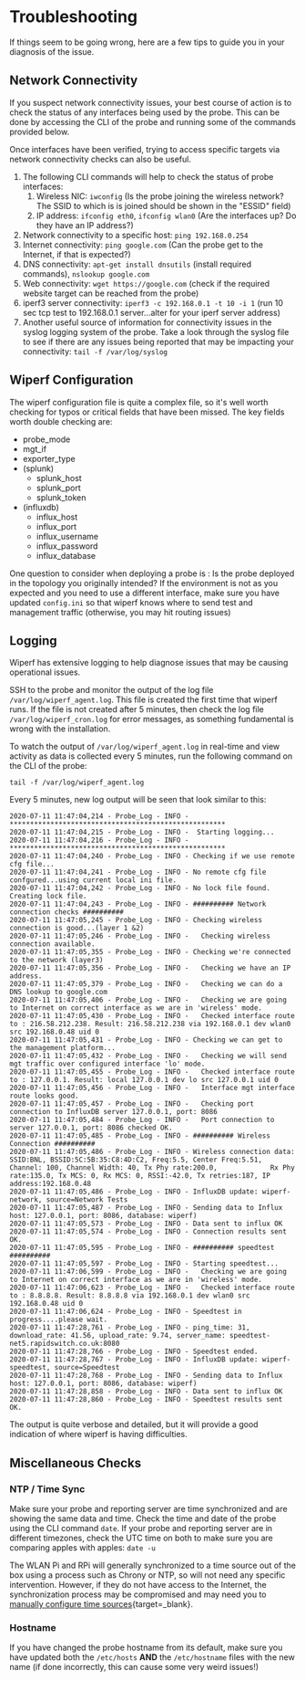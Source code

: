 
# Troubleshooting

If things seem to be going wrong, here are a few tips to guide you in your diagnosis of the issue.

## Network Connectivity

If you suspect network connectivity issues, your best course of action is to check the status of any interfaces being used by the probe. This can be done by accessing the CLI of the probe and running some of the commands provided below.

Once interfaces have been verified, trying to access specific targets via network connectivity checks can also be useful. 

1. The following CLI commands will help to check the status of probe interfaces:
    1. Wireless NIC: ```iwconfig``` (Is the probe joining the wireless network? The SSID to which is is joined should be shown in the "ESSID" field)
    2. IP address: ```ifconfig eth0```, ```ifconfig wlan0``` (Are the interfaces up? Do they have an IP address?)
2. Network connectivity to a specific host: ```ping 192.168.0.254```
3. Internet connectivity: ```ping google.com``` (Can the probe get to the Internet, if that is expected?)
4. DNS connectivity: ```apt-get install dnsutils``` (install required commands), ```nslookup google.com```
5. Web connectivity: ```wget https://google.com``` (check if the required website target can be reached from the probe)
6. iperf3 server connectivity: ```iperf3 -c 192.168.0.1 -t 10 -i 1``` (run 10 sec tcp test to 192.168.0.1 server...alter for your iperf server address)
7. Another useful source of information for connectivity issues in the syslog logging system of the probe. Take a look through the syslog file to see if there are any issues being reported that may be impacting your connectivity: ```tail -f /var/log/syslog```

## Wiperf Configuration
The wiperf configuration file is quite a complex file, so it's well worth checking for typos or critical fields that have been missed. The key fields worth double checking are:

- probe_mode
- mgt_if
- exporter_type
- (splunk)
    - splunk_host
    - splunk_port
    - splunk_token
- (influxdb)
    - influx_host
    - influx_port
    - influx_username
    - influx_password
    - influx_database

One question to consider when deploying a probe is : Is the probe deployed in the topology you originally intended? If the environment is not as you expected and you need to use a different interface, make sure you have updated ```config.ini``` so that wiperf knows where to send test and management traffic (otherwise, you may hit routing issues)

## Logging
Wiperf has extensive logging to help diagnose issues that may be causing operational issues.

SSH to the probe and monitor the output of the log file ```/var/log/wiperf_agent.log```. This file is created the first time that wiperf runs. If the file is not created after 5 minutes, then check the log file ```/var/log/wiperf_cron.log``` for error messages, as something fundamental is wrong with the installation.

To watch the output of ```/var/log/wiperf_agent.log``` in real-time and view activity as data is collected every 5 minutes, run the following command on the CLI of the probe:

```
tail -f /var/log/wiperf_agent.log
```

Every 5 minutes, new log output will be seen that look similar to this:

```
2020-07-11 11:47:04,214 - Probe_Log - INFO - *****************************************************
2020-07-11 11:47:04,215 - Probe_Log - INFO -  Starting logging...
2020-07-11 11:47:04,216 - Probe_Log - INFO - *****************************************************
2020-07-11 11:47:04,240 - Probe_Log - INFO - Checking if we use remote cfg file...
2020-07-11 11:47:04,241 - Probe_Log - INFO - No remote cfg file confgured...using current local ini file.
2020-07-11 11:47:04,242 - Probe_Log - INFO - No lock file found. Creating lock file.
2020-07-11 11:47:04,243 - Probe_Log - INFO - ########## Network connection checks ##########
2020-07-11 11:47:05,245 - Probe_Log - INFO - Checking wireless connection is good...(layer 1 &2)
2020-07-11 11:47:05,246 - Probe_Log - INFO -   Checking wireless connection available.
2020-07-11 11:47:05,355 - Probe_Log - INFO - Checking we're connected to the network (layer3)
2020-07-11 11:47:05,356 - Probe_Log - INFO -   Checking we have an IP address.
2020-07-11 11:47:05,379 - Probe_Log - INFO -   Checking we can do a DNS lookup to google.com
2020-07-11 11:47:05,406 - Probe_Log - INFO -   Checking we are going to Internet on correct interface as we are in 'wireless' mode.
2020-07-11 11:47:05,430 - Probe_Log - INFO -   Checked interface route to : 216.58.212.238. Result: 216.58.212.238 via 192.168.0.1 dev wlan0 src 192.168.0.48 uid 0
2020-07-11 11:47:05,431 - Probe_Log - INFO - Checking we can get to the management platform...
2020-07-11 11:47:05,432 - Probe_Log - INFO -   Checking we will send mgt traffic over configured interface 'lo' mode.
2020-07-11 11:47:05,455 - Probe_Log - INFO -   Checked interface route to : 127.0.0.1. Result: local 127.0.0.1 dev lo src 127.0.0.1 uid 0
2020-07-11 11:47:05,456 - Probe_Log - INFO -   Interface mgt interface route looks good.
2020-07-11 11:47:05,457 - Probe_Log - INFO -   Checking port connection to InfluxDB server 127.0.0.1, port: 8086
2020-07-11 11:47:05,484 - Probe_Log - INFO -   Port connection to server 127.0.0.1, port: 8086 checked OK.
2020-07-11 11:47:05,485 - Probe_Log - INFO - ########## Wireless Connection ##########
2020-07-11 11:47:05,486 - Probe_Log - INFO - Wireless connection data: SSID:BNL, BSSID:5C:5B:35:C8:4D:C2, Freq:5.5, Center Freq:5.51, Channel: 100, Channel Width: 40, Tx Phy rate:200.0,             Rx Phy rate:135.0, Tx MCS: 0, Rx MCS: 0, RSSI:-42.0, Tx retries:187, IP address:192.168.0.48
2020-07-11 11:47:05,486 - Probe_Log - INFO - InfluxDB update: wiperf-network, source=Network Tests
2020-07-11 11:47:05,487 - Probe_Log - INFO - Sending data to Influx host: 127.0.0.1, port: 8086, database: wiperf)
2020-07-11 11:47:05,573 - Probe_Log - INFO - Data sent to influx OK
2020-07-11 11:47:05,574 - Probe_Log - INFO - Connection results sent OK.
2020-07-11 11:47:05,595 - Probe_Log - INFO - ########## speedtest ##########
2020-07-11 11:47:05,597 - Probe_Log - INFO - Starting speedtest...
2020-07-11 11:47:06,599 - Probe_Log - INFO -   Checking we are going to Internet on correct interface as we are in 'wireless' mode.
2020-07-11 11:47:06,623 - Probe_Log - INFO -   Checked interface route to : 8.8.8.8. Result: 8.8.8.8 via 192.168.0.1 dev wlan0 src 192.168.0.48 uid 0
2020-07-11 11:47:06,624 - Probe_Log - INFO - Speedtest in progress....please wait.
2020-07-11 11:47:28,761 - Probe_Log - INFO - ping_time: 31, download_rate: 41.56, upload_rate: 9.74, server_name: speedtest-net5.rapidswitch.co.uk:8080
2020-07-11 11:47:28,766 - Probe_Log - INFO - Speedtest ended.
2020-07-11 11:47:28,767 - Probe_Log - INFO - InfluxDB update: wiperf-speedtest, source=Speedtest
2020-07-11 11:47:28,768 - Probe_Log - INFO - Sending data to Influx host: 127.0.0.1, port: 8086, database: wiperf)
2020-07-11 11:47:28,858 - Probe_Log - INFO - Data sent to influx OK
2020-07-11 11:47:28,860 - Probe_Log - INFO - Speedtest results sent OK.
```

The output is quite verbose and detailed, but it will provide a good indication of where wiperf is having difficulties.

## Miscellaneous Checks

### NTP / Time Sync
Make sure your probe and reporting server are time synchronized and are showing the same data and time. Check the time and date of the probe using the CLI command `date`. If your probe and reporting server are in different timezones, check the UTC time on both to make sure you are comparing apples with apples: `date -u`

The WLAN Pi and RPi will generally synchronized to a time source out of the box using a process such as Chrony or NTP, so will not need any specific intervention. However, if they do not have access to the Internet, the synchronization process may be compromised and may need you to [manually configure time sources](https://pimylifeup.com/using-ntp-on-linux-with-chrony/){target=_blank}.

### Hostname
If you have changed the probe hostname from its default, make sure you have updated both the `/etc/hosts` **AND** the `/etc/hostname` files with the new name (if done incorrectly, this can cause some very weird issues!)


